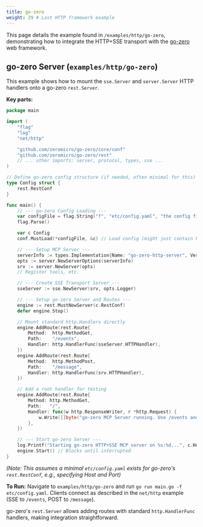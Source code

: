 ```yaml
---
title: go-zero
weight: 29 # Last HTTP framework example
---
```


This page details the example found in `/examples/http/go-zero`, demonstrating how to integrate the HTTP+SSE transport with the [go-zero](https://github.com/zeromicro/go-zero) web framework.

## go-zero Server (`examples/http/go-zero`)

This example shows how to mount the `sse.Server` and `server.Server` HTTP handlers onto a go-zero `rest.Server`.

**Key parts:**

```go
package main

import (
	"flag"
	"log"
	"net/http"

	"github.com/zeromicro/go-zero/core/conf"
	"github.com/zeromicro/go-zero/rest"
	// ... other imports: server, protocol, types, sse ...
)

// Define go-zero config structure (if needed, often minimal for this)
type Config struct {
	rest.RestConf
}

func main() {
	// --- go-zero Config Loading ---
	var configFile = flag.String("f", "etc/config.yaml", "the config file") // go-zero convention
	flag.Parse()

	var c Config
	conf.MustLoad(*configFile, &c) // Load config (might just contain RestConf)

	// --- Setup MCP Server ---
	serverInfo := types.Implementation{Name: "go-zero-http-server", Version: "0.1.0"}
	opts := server.NewServerOptions(serverInfo)
	srv := server.NewServer(opts)
	// Register tools, etc.

	// --- Create SSE Transport Server ---
	sseServer := sse.NewServer(srv, opts.Logger)

	// --- Setup go-zero Server and Routes ---
	engine := rest.MustNewServer(c.RestConf)
	defer engine.Stop()

	// Mount standard http.Handlers directly
	engine.AddRoute(rest.Route{
		Method:  http.MethodGet,
		Path:    "/events",
		Handler: http.HandlerFunc(sseServer.HTTPHandler),
	})
	engine.AddRoute(rest.Route{
		Method:  http.MethodPost,
		Path:    "/message",
		Handler: http.HandlerFunc(srv.HTTPHandler),
	})

	// Add a root handler for testing
	engine.AddRoute(rest.Route{
		Method: http.MethodGet,
		Path:   "/",
		Handler: func(w http.ResponseWriter, r *http.Request) {
			w.Write([]byte("go-zero MCP Server running. Use /events and /message."))
		},
	})

	// --- Start go-zero Server ---
	log.Printf("Starting go-zero HTTP+SSE MCP server on %s:%d...", c.Host, c.Port)
	engine.Start() // Blocks until interrupted
}

```

_(Note: This assumes a minimal `etc/config.yaml` exists for go-zero's `rest.RestConf`, e.g., specifying Host and Port)_

**To Run:** Navigate to `examples/http/go-zero` and run `go run main.go -f etc/config.yaml`. Clients connect as described in the `net/http` example (SSE to `/events`, POST to `/message`).

go-zero's `rest.Server` allows adding routes with standard `http.HandlerFunc` handlers, making integration straightforward.
